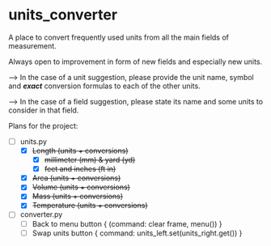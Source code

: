 # units_converter

A place to convert frequently used units from all the main fields of measurement.

Always open to improvement in form of new fields and especially new units. 

--> In the case of a unit suggestion, please provide the unit name, symbol and ***exact*** conversion formulas to each of the other units.

--> In the case of a field suggestion, please state its name and some units to consider in that field.

Plans for the project:
  - [ ] units.py
    - [x] ~~Length (units + conversions)~~
      - [x] ~~millimeter (mm) & yard (yd)~~
      - [x] ~~feet and inches (ft in)~~
    - [x] ~~Area (units + conversions)~~
    - [x] ~~Volume (units + conversions)~~
    - [x] ~~Mass (units + conversions)~~
    - [x] ~~Temperature (units + conversions)~~

  - [ ] converter.py
    - [ ] Back to menu button { (command: clear frame, menu()) }
    - [ ] Swap units button { command: units_left.set(units_right.get()) }
